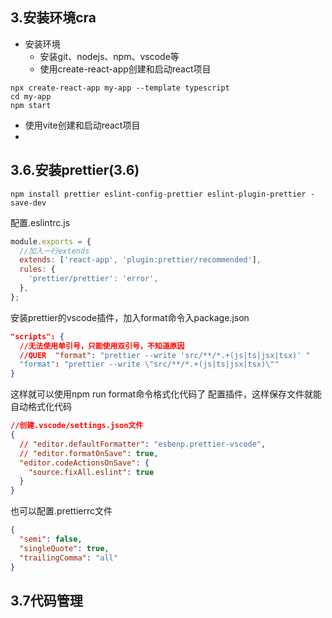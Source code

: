 ## 3.安装环境cra
- 安装环境
  - 安装git、nodejs、npm、vscode等
  - 使用create-react-app创建和启动react项目
```shell
npx create-react-app my-app --template typescript
cd my-app
npm start
```
 - 使用vite创建和启动react项目
 - 
## 3.6.安装prettier(3.6)
```shell
npm install prettier eslint-config-prettier eslint-plugin-prettier -save-dev
```
配置.eslintrc.js
```js
module.exports = {
  //加入一行extends
  extends: ['react-app', 'plugin:prettier/recommended'],
  rules: {
    'prettier/prettier': 'error',
  },
};
```
安装prettier的vscode插件，加入format命令入package.json
```json
"scripts": {
  //无法使用单引号，只能使用双引号，不知道原因 
  //QUER  "format": "prettier --write 'src/**/*.+(js|ts|jsx|tsx)' "
  "format": "prettier --write \"src/**/*.+(js|ts|jsx|tsx)\""
}
```
这样就可以使用npm run format命令格式化代码了
配置插件，这样保存文件就能自动格式化代码
```json
//创建.vscode/settings.json文件
{
  // "editor.defaultFormatter": "esbenp.prettier-vscode",
  // "editor.formatOnSave": true,
  "editor.codeActionsOnSave": {
    "source.fixAll.eslint": true
  }
}
```
也可以配置.prettierrc文件
```json
{
  "semi": false,
  "singleQuote": true,
  "trailingComma": "all"
}
```
## 3.7代码管理